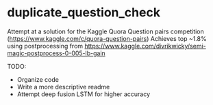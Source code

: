 # duplicate_question_check

Attempt at a solution for the Kaggle Quora Question pairs competition (https://www.kaggle.com/c/quora-question-pairs)
Achieves top ~1.8% using postprocessing from https://www.kaggle.com/divrikwicky/semi-magic-postprocess-0-005-lb-gain

TODO:
- Organize code
- Write a more descriptive readme
- Attempt deep fusion LSTM for higher accuracy
